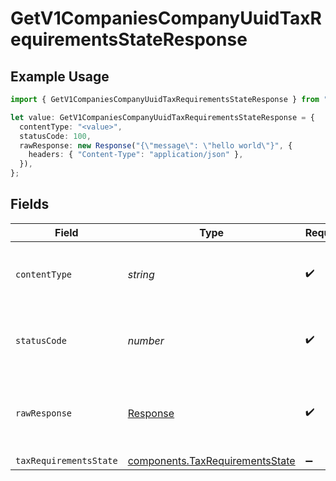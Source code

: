 # GetV1CompaniesCompanyUuidTaxRequirementsStateResponse

## Example Usage

```typescript
import { GetV1CompaniesCompanyUuidTaxRequirementsStateResponse } from "@gusto/embedded-api/models/operations";

let value: GetV1CompaniesCompanyUuidTaxRequirementsStateResponse = {
  contentType: "<value>",
  statusCode: 100,
  rawResponse: new Response("{\"message\": \"hello world\"}", {
    headers: { "Content-Type": "application/json" },
  }),
};
```

## Fields

| Field                                                                              | Type                                                                               | Required                                                                           | Description                                                                        |
| ---------------------------------------------------------------------------------- | ---------------------------------------------------------------------------------- | ---------------------------------------------------------------------------------- | ---------------------------------------------------------------------------------- |
| `contentType`                                                                      | *string*                                                                           | :heavy_check_mark:                                                                 | HTTP response content type for this operation                                      |
| `statusCode`                                                                       | *number*                                                                           | :heavy_check_mark:                                                                 | HTTP response status code for this operation                                       |
| `rawResponse`                                                                      | [Response](https://developer.mozilla.org/en-US/docs/Web/API/Response)              | :heavy_check_mark:                                                                 | Raw HTTP response; suitable for custom response parsing                            |
| `taxRequirementsState`                                                             | [components.TaxRequirementsState](../../models/components/taxrequirementsstate.md) | :heavy_minus_sign:                                                                 | OK                                                                                 |